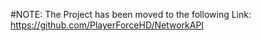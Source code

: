 #NOTE:
The Project has been moved to the following Link:
https://github.com/PlayerForceHD/NetworkAPI
